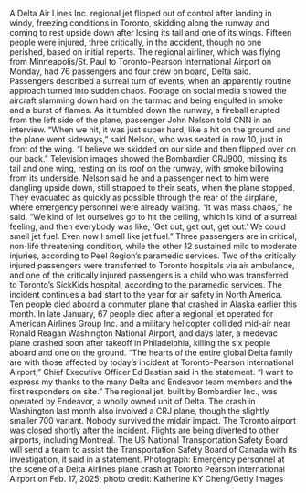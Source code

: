 A Delta Air Lines Inc. regional jet flipped out of control after landing in windy, freezing conditions in Toronto, skidding along the runway and coming to rest upside down after losing its tail and one of its wings.
Fifteen people were injured, three critically, in the accident, though no one perished, based on initial reports. The regional airliner, which was flying from Minneapolis/St. Paul to Toronto-Pearson International Airport on Monday, had 76 passengers and four crew on board, Delta said.
Passengers described a surreal turn of events, when an apparently routine approach turned into sudden chaos. Footage on social media showed the aircraft slamming down hard on the tarmac and being engulfed in smoke and a burst of flames. As it tumbled down the runway, a fireball erupted from the left side of the plane, passenger John Nelson told CNN in an interview.
“When we hit, it was just super hard, like a hit on the ground and the plane went sideways,” said Nelson, who was seated in row 10, just in front of the wing. “I believe we skidded on our side and then flipped over on our back.”
Television images showed the Bombardier CRJ900, missing its tail and one wing, resting on its roof on the runway, with smoke billowing from its underside.
Nelson said he and a passenger next to him were dangling upside down, still strapped to their seats, when the plane stopped. They evacuated as quickly as possible through the rear of the airplane, where emergency personnel were already waiting.
“It was mass chaos,” he said. “We kind of let ourselves go to hit the ceiling, which is kind of a surreal feeling, and then everybody was like, ‘Get out, get out, get out.’ We could smell jet fuel. Even now I smell like jet fuel.”
Three passengers are in critical, non-life threatening condition, while the other 12 sustained mild to moderate injuries, according to Peel Region’s paramedic services. Two of the critically injured passengers were transferred to Toronto hospitals via air ambulance, and one of the critically injured passengers is a child who was transferred to Toronto’s SickKids hospital, according to the paramedic services.
The incident continues a bad start to the year for air safety in North America. Ten people died aboard a commuter plane that crashed in Alaska earlier this month. In late January, 67 people died after a regional jet operated for American Airlines Group Inc. and a military helicopter collided mid-air near Ronald Reagan Washington National Airport, and days later, a medevac plane crashed soon after takeoff in Philadelphia, killing the six people aboard and one on the ground.
“The hearts of the entire global Delta family are with those affected by today’s incident at Toronto-Pearson International Airport,” Chief Executive Officer Ed Bastian said in the statement. “I want to express my thanks to the many Delta and Endeavor team members and the first responders on site.”
The regional jet, built by Bombardier Inc., was operated by Endeavor, a wholly owned unit of Delta. The crash in Washington last month also involved a CRJ plane, though the slightly smaller 700 variant. Nobody survived the midair impact.
The Toronto airport was closed shortly after the incident. Flights are being diverted to other airports, including Montreal.
The US National Transportation Safety Board will send a team to assist the Transportation Safety Board of Canada with its investigation, it said in a statement.
Photograph: Emergency personnel at the scene of a Delta Airlines plane crash at Toronto Pearson International Airport on Feb. 17, 2025; photo credit: Katherine KY Cheng/Getty Images